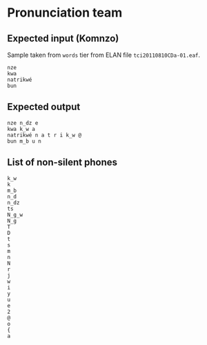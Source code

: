 # Pronunciation team

## Expected input (Komnzo)

Sample taken from `words` tier from ELAN file `tci20110810CDa-01.eaf`.

```
nze
kwa
natrikwé
bun
```

## Expected output

```
nze n_dz e
kwa k_w a
natrikwé n a t r i k_w @
bun m_b u n
```

## List of non-silent phones

```
k_w
k
m_b
n_d
n_dz
ts
N_g_w
N_g
T
D
t
s
m
n
N
r
j
w
i
y
u
e
2
@ 
o
{
a
```
